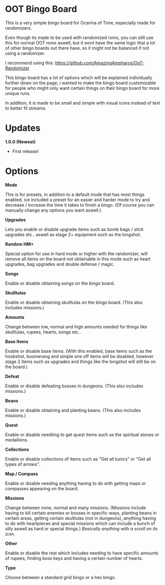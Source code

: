 # OOT Bingo Board
This is a very simple bingo board for Ocarina of Time, especially made for randomizers.

Even though its made to be used with randomized roms, you can still use this for normal OOT roms aswell, but it wont have the same logic that a lot of other bingo boards out there have, so it might not be balanced if not using a randomizer.

I recommend using this: https://github.com/AmazingAmpharos/OoT-Randomizer

This bingo board has a lot of options which will be explained individually further down on the page, i wanted to make the bingo board customizable for people who might only want certain things on their bingo board for more unique runs.

In addition, it is made to be small and simple with visual icons instead of text to better fit streams.

# Updates
**1.0.0 (Newest)**
 - First release!

# Options
**Mode**

This is for presets, in addition to a default mode that has most things enabled, ive included a preset for an easier and harder mode to try and decrease / increase the time it takes to finish a bingo. (Of course you can manually change any options you want aswell.)

**Upgrades**

Lets you enable or disable upgrade items such as bomb bags / stick upgrades etc.. aswell as stage 2+ equipment such as the longshot.

**Random HM+**

Special option for use in hard mode or higher with the randomizer, will remove all items on the board not obtainable in this mode such as heart upgrades, bag upgrades and double defense / magic.

**Songs**

Enable or disable obtaining songs on the bingo board.

**Skulltulas**

Enable or disable obtaining skulltulas on the bingo board. (This also includes missions.)

**Amounts**

Change between low, normal and high amounts needed for things like skulltulas, rupees, hearts, songs etc..

**Base Items**

Enable or disable base items. (With this enabled, base items such as the hookshot, boomerang and simple one off items will be disabled, however stage 2 items such as upgrades and things like the longshot will still be on the board.)

**Defeat**

Enable or disable defeating bosses in dungeons. (This also includes missions.)

**Beans**

Enable or disable obtaining and planting beans. (This also includes missions.)

**Quest**

Enable or disable needting to get quest items such as the spiritual stones or medallions.

**Collections**

Enable or disable collections of items such as "Get all tunics" or "Get all types of arrows".

**Map / Compass**

Enable or disable needing anything having to do with getting maps or compasses appearing on the board.

**Missions**

Change between none, normal and many missions. (Missions include having to kill certain enemies or bosses in specific ways, planting beans in certain areas, getting certain skulltulas (not in dungeons), anything having to do with heartpieces and special missions which can include a bunch of silly aswell as hard or special things.) _Basically anything with a scroll on its icon._

**Other**

Enable or disable the rest which includes needing to have specific amounts of rupees, finding boss keys and having a certain number of hearts.

**Type**

Choose between a standard grid bingo or a hex bingo.
